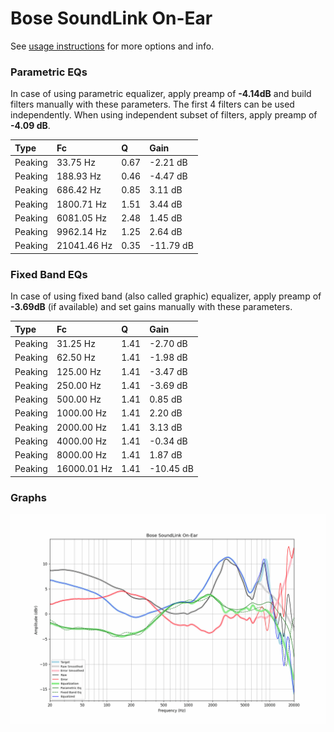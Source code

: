 # Bose SoundLink On-Ear
See [usage instructions](https://github.com/jaakkopasanen/AutoEq#usage) for more options and info.

### Parametric EQs
In case of using parametric equalizer, apply preamp of **-4.14dB** and build filters manually
with these parameters. The first 4 filters can be used independently.
When using independent subset of filters, apply preamp of **-4.09 dB**.

| Type    | Fc          |    Q | Gain      |
|:--------|:------------|:-----|:----------|
| Peaking | 33.75 Hz    | 0.67 | -2.21 dB  |
| Peaking | 188.93 Hz   | 0.46 | -4.47 dB  |
| Peaking | 686.42 Hz   | 0.85 | 3.11 dB   |
| Peaking | 1800.71 Hz  | 1.51 | 3.44 dB   |
| Peaking | 6081.05 Hz  | 2.48 | 1.45 dB   |
| Peaking | 9962.14 Hz  | 1.25 | 2.64 dB   |
| Peaking | 21041.46 Hz | 0.35 | -11.79 dB |

### Fixed Band EQs
In case of using fixed band (also called graphic) equalizer, apply preamp of **-3.69dB**
(if available) and set gains manually with these parameters.

| Type    | Fc          |    Q | Gain      |
|:--------|:------------|:-----|:----------|
| Peaking | 31.25 Hz    | 1.41 | -2.70 dB  |
| Peaking | 62.50 Hz    | 1.41 | -1.98 dB  |
| Peaking | 125.00 Hz   | 1.41 | -3.47 dB  |
| Peaking | 250.00 Hz   | 1.41 | -3.69 dB  |
| Peaking | 500.00 Hz   | 1.41 | 0.85 dB   |
| Peaking | 1000.00 Hz  | 1.41 | 2.20 dB   |
| Peaking | 2000.00 Hz  | 1.41 | 3.13 dB   |
| Peaking | 4000.00 Hz  | 1.41 | -0.34 dB  |
| Peaking | 8000.00 Hz  | 1.41 | 1.87 dB   |
| Peaking | 16000.01 Hz | 1.41 | -10.45 dB |

### Graphs
![](./Bose%20SoundLink%20On-Ear.png)